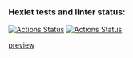 ### Hexlet tests and linter status:
[![Actions Status](https://github.com/yuriy-kormin/python-project-52/workflows/hexlet-check/badge.svg)](https://github.com/yuriy-kormin/python-project-52/actions)
[![Actions Status](https://github.com/yuriy-kormin/python-project-52/workflows/linter-run/badge.svg)](https://github.com/yuriy-kormin/python-project-52/actions)

[preview](https://task-manager.up.railway.app/) 